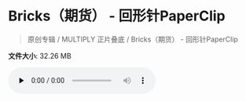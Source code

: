 # Bricks（期货） - 回形针PaperClip

> 原创专辑 / MULTIPLY 正片叠底 / Bricks（期货） - 回形针PaperClip

**文件大小**: 32.26 MB

<audio preload="none" controls><source src="https://file.hsyhx.top/archive/原创专辑/MULTIPLY 正片叠底/Bricks（期货） - 回形针PaperClip.flac" type="audio/mpeg">🤔 您的浏览器不支持此音频格式</audio>